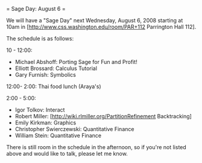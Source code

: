 = Sage Day: August 6 =

We will have a "Sage Day" next Wednesday, August 6, 2008 starting
at 10am in [http://www.css.washington.edu/room/PAR+112 Parrington Hall 112].

The schedule is as follows:

10 - 12:00:
 * Michael Abshoff: Porting Sage for Fun and Profit!
 * Elliott Brossard: Calculus Tutorial
 * Gary Furnish: Symbolics

12:00- 2:00: Thai food lunch (Araya's)

2:00 - 5:00:
 * Igor Tolkov: Interact
 * Robert Miller: [http://wiki.rlmiller.org/PartitionRefinement Backtracking]
 * Emily Kirkman: Graphics
 * Christopher Swierczewski: Quantitative Finance
 * William Stein: Quantitative Finance

There is still room in the schedule in the afternoon, so if you're not listed above and would like to talk, please let me know.
